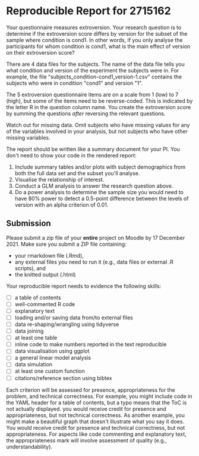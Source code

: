 Reproducible Report for 2715162
=========================================

Your questionnaire measures extroversion. Your research question is to determine if the extroversion score differs by version for the subset of the sample where condition is cond1. In other words, if you only analyse the participants for whom condition is cond1, what is the main effect of version on their extroversion score?

There are 4 data files for the subjects. The name of the data file tells you what condition and version of the experiment the subjects were in. For example, the file "subjects_condition-cond1_version-1.csv" contains the subjects who were in condition "cond1" and version "1".

The 5 extroversion questionnaire items are on a scale from 1 (low) to 7 (high), but some of the items need to be reverse-coded. This is indicated by the letter R in the question column name. You create the extroversion score by summing the questions *after* reversing the relevant questions.

Watch out for missing data. Omit subjects who have missing values for any of the variables involved in your analysis, but not subjects who have other missing variables.

The report should be written like a summary document for your PI. You don't need to show your code in the rendered report:

1. Include summary tables and/or plots with subject demographics from both the full data set and the subset you'll analyse.
2. Visualise the relationship of interest.
3. Conduct a GLM analysis to answer the research question above.
4. Do a power analysis to determine the sample size you would need to have 80% power to detect a 0.5-point difference between the levels of version with an alpha criterion of 0.01.

Submission 
----------------------------------------------

Please submit a zip file of your **entire** project on Moodle by 17 December 2021. Make sure you submit a ZIP file containing:

* your rmarkdown file (.Rmd),
* any external files you need to run it (e.g., data files or external .R scripts), and
* the knitted output (.html)

Your reproducible report needs to evidence the following skills:

* [ ] a table of contents
* [ ] well-commented R code
* [ ] explanatory text
* [ ] loading and/or saving data from/to external files
* [ ] data re-shaping/wrangling using tidyverse
* [ ] data joining
* [ ] at least one table
* [ ] inline code to make numbers reported in the text reproducible
* [ ] data visualisation using ggplot
* [ ] a general linear model analysis
* [ ] data simulation
* [ ] at least one custom function
* [ ] citations/reference section using bibtex

Each criterion will be assessed for presence, appropriateness for the problem, and technical correctness. For example, you might include code in the YAML header for a table of contents, but a typo means that the ToC is not actually displayed. you would receive credit for presence and appropriateness, but not technical correctness. As another example, you might make a beautiful graph that doesn't illustrate what you say it does. You would receive credit for presence and technical correctness, but not appropriateness. For aspects like code commenting and explanatory text, the appropriateness mark will involve assessment of quality (e.g., understandability).
